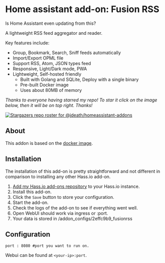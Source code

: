 # Home assistant add-on: Fusion RSS

Is Home Assistant even updating from this? 

A lightweight RSS feed aggregator and reader.

Key features include:

- Group, Bookmark, Search, Sniff feeds automatically
- Import/Export OPML file
- Support RSS, Atom, JSON types feed
- Responsive, Light/Dark mode, PWA
- Lightweight, Self-hosted friendly
  - Built with Golang and SQLite, Deploy with a single binary
  - Pre-built Docker image
  - Uses about 80MB of memory
  
_Thanks to everyone having starred my repo! To star it click on the image below, then it will be on top right. Thanks!_

[![Stargazers repo roster for @jdeath/homeassistant-addons](https://reporoster.com/stars/jdeath/homeassistant-addons)](https://github.com/jdeath/homeassistant-addons/stargazers)

## About

This addon is based on the [docker image](https://github.com/0x2E/fusion).

## Installation

The installation of this add-on is pretty straightforward and not different in
comparison to installing any other Hass.io add-on.

1. [Add my Hass.io add-ons repository][repository] to your Hass.io instance.
1. Install this add-on.
1. Click the `Save` button to store your configuration.
1. Start the add-on.
1. Check the logs of the add-on to see if everything went well.
1. Open WebUI should work via ingress or <your-ip>:port.
1. Your data is stored in /addon_configs/2effc9b9_fusionrss

## Configuration

```
port : 8080 #port you want to run on.
```

Webui can be found at `<your-ip>:port`.

[repository]: https://github.com/jdeath/homeassistant-addons
